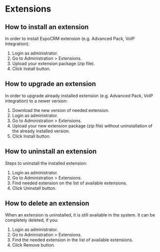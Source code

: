 # Extensions

## How to install an extension

In order to install EspoCRM extension (e.g. Advanced Pack, VoIP Integration):

1. Login as administrator.
2. Go to Administration > Extensions.
3. Upload your extension package (zip file).
4. Click Install button.


## How to upgrade an extension

In order to upgrade already installed extension (e.g. Advanced Pack, VoIP integration) to a newer version:

1. Download the new version of needed extension.
2. Login as administrator.
3. Go to Administration > Extensions.
4. Upload your new extension package (zip file) without uninstallation of the already installed version.
5. Click Install button.


## How to uninstall an extension

Steps to uninstall the installed extension:

1. Login as administrator.
2. Go to Administration > Extensions.
3. Find needed extension on the list of available extensions.
4. Click Uninstall button.


## How to delete an extension

When an extension is uninstalled, it is still available in the system. It can be completely deleted, if you:

1. Login as administrator.
2. Go to Administration > Extensions.
3. Find the needed extension in the list of available extensions.
4. Click Remove button.
